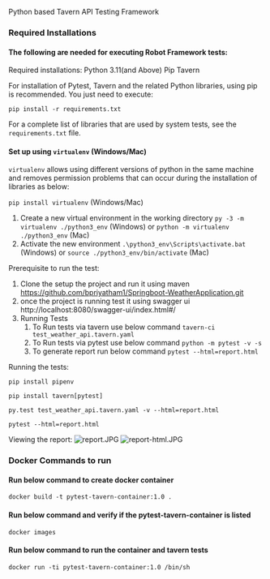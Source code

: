 Python based Tavern API Testing Framework

### Required Installations

#### The following are needed for executing Robot Framework tests:

Required installations:
Python 3.11(and Above)
Pip
Tavern

For installation of Pytest, Tavern and the related Python libraries, using pip is recommended. You just need to execute:

```pip install -r requirements.txt```

For a complete list of libraries that are used by system tests, see the `requirements.txt` file.

#### Set up using `virtualenv` (Windows/Mac)

`virtualenv` allows using different versions of python in the same machine and removes permission problems that can
occur during the installation of libraries as below:

`pip install virtualenv` (Windows/Mac)

1. Create a new virtual environment in the working directory
   `py -3 -m virtualenv ./python3_env` (Windows)
   or
   `python -m virtualenv ./python3_env` (Mac)
2. Activate the new environment
   `.\python3_env\Scripts\activate.bat` (Windows)
   or
   `source ./python3_env/bin/activate` (Mac)

Prerequisite to run the test:

1. Clone the setup the project and run it using maven
   https://github.com/bpriyatham1/Springboot-WeatherApplication.git
2. once the project is running test it using swagger ui
   http://localhost:8080/swagger-ui/index.html#/
3. Running Tests
    1. To Run tests via tavern use below command
       ```tavern-ci test_weather_api.tavern.yaml```
    2. To Run tests via pytest use below command
       ```python -m pytest -v -s```
    3. To generate report run below command
       ```pytest --html=report.html```

Running the tests:

```pip install pipenv```

```pip install tavern[pytest]```

```py.test test_weather_api.tavern.yaml -v --html=report.html```

```pytest --html=report.html```

Viewing the report:
![report.JPG](resources%2Freport.JPG)
![report-html.JPG](resources%2Freport-html.JPG)


### Docker Commands to run
#### Run below command to create docker container 
```docker build -t pytest-tavern-container:1.0 .```
#### Run below command and verify if the pytest-tavern-container is listed
```docker images```
#### Run below command to run the container and tavern tests
```docker run -ti pytest-tavern-container:1.0 /bin/sh```